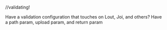 //validating! 

Have a validation configuration that touches on Lout, Joi, and others? Have a path param, upload param, and return param